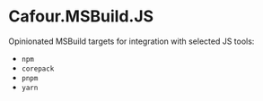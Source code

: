 # Cafour.MSBuild.JS

Opinionated MSBuild targets for integration with selected JS tools:

* `npm`
* `corepack`
* `pnpm`
* `yarn`
